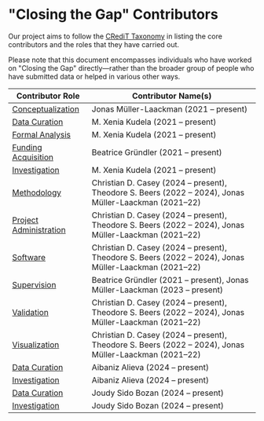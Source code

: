 # "Closing the Gap" Contributors

Our project aims to follow the [CRediT Taxonomy](https://credit.niso.org/) in
listing the core contributors and the roles that they have carried out.

Please note that this document encompasses individuals who have worked on
"Closing the Gap" directly—rather than the broader group of people who have
submitted data or helped in various other ways.

| Contributor Role                                                                            | Contributor Name(s)                                                                                   |
| ------------------------------------------------------------------------------------------- | ----------------------------------------------------------------------------------------------------- |
| [Conceptualization](https://credit.niso.org/contributor-roles/conceptualization/)           | Jonas Müller-Laackman (2021 – present)                                                                |
| [Data Curation](https://credit.niso.org/contributor-roles/data-curation/)                   | M. Xenia Kudela (2021 – present)                                                                      |
| [Formal Analysis](https://credit.niso.org/contributor-roles/formal-analysis/)               | M. Xenia Kudela (2021 – present)                                                                      |
| [Funding Acquisition](https://credit.niso.org/contributor-roles/funding-acquisition/)       | Beatrice Gründler (2021 – present)                                                                    |
| [Investigation](https://credit.niso.org/contributor-roles/investigation/)                   | M. Xenia Kudela (2021 – present)                                                                      |
| [Methodology](https://credit.niso.org/contributor-roles/methodology/)                       | Christian D. Casey (2024 – present), Theodore S. Beers (2022 – 2024), Jonas Müller-Laackman (2021–22) |
| [Project Administration](https://credit.niso.org/contributor-roles/project-administration/) | Christian D. Casey (2024 – present), Theodore S. Beers (2022 – 2024), Jonas Müller-Laackman (2021–22) |
| [Software](https://credit.niso.org/contributor-roles/software/)                             | Christian D. Casey (2024 – present), Theodore S. Beers (2022 – 2024), Jonas Müller-Laackman (2021–22) |
| [Supervision](https://credit.niso.org/contributor-roles/supervision/)                       | Beatrice Gründler (2021 – present), Jonas Müller-Laackman (2023 – present)                            |
| [Validation](https://credit.niso.org/contributor-roles/validation/)                         | Christian D. Casey (2024 – present), Theodore S. Beers (2022 – 2024), Jonas Müller-Laackman (2021–22) |
| [Visualization](https://credit.niso.org/contributor-roles/visualization/)                   | Christian D. Casey (2024 – present), Theodore S. Beers (2022 – 2024), Jonas Müller-Laackman (2021–22) |
| [Data Curation](https://credit.niso.org/contributor-roles/data-curation/)                   | Aibaniz Alieva (2024 – present)                                                                       |
| [Investigation](https://credit.niso.org/contributor-roles/data-curation/)                   | Aibaniz Alieva (2024 – present)                                                                       |
| [Data Curation](https://credit.niso.org/contributor-roles/data-curation/)                   | Joudy Sido Bozan (2024 – present)                                                                     |
| [Investigation](https://credit.niso.org/contributor-roles/data-curation/)                   | Joudy Sido Bozan (2024 – present)                                                                     |
